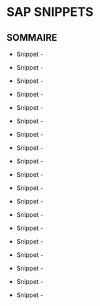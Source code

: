 # SAP SNIPPETS

## SOMMAIRE

- Snippet - [](./feature_bapi_processing_purchase_order.md)

- Snippet - [](./feature_bapi_processing_sales_order.md)

- Snippet - [](./feature_data_alv_display.md)

- Snippet - [](./feature_data_assignment.md)

- Snippet - [](./feature_data_checking.md)

- Snippet - [](./feature_data_empty_filtering.md)

- Snippet - [](./feature_data_file_exporting.md)

- Snippet - [](./feature_data_file_importing_local.md)

- Snippet - [](./feature_data_file_importing_server.md)

- Snippet - [](./feature_data_initialization.md)

- Snippet - [](./feature_data_match_code.md)

- Snippet - [](./feature_data_merging.md)

- Snippet - [](./feature_data_select.md)

- Snippet - [](./feature_data_space_filtering.md)

- Snippet - [](./feature_data_tvarvc_filtering.md)

- Snippet - [](./feature_dynamized_screen.md)

- Snippet - [](./feature_dynpro.md)

- Snippet - [](./feature_function_module.md)

- Snippet - [](./program_initialization.md)
